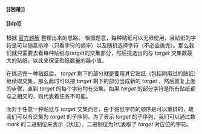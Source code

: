 #### [[困难]]
#### [[dp]]

根据 [官方题解](https://leetcode.cn/problems/stickers-to-spell-word/solution/tie-zhi-pin-ci-by-leetcode-solution-9g3z/)  整理出来的思路。
根据题意，每种贴纸可以无限使用，且贴纸的字符是可以随意排序（只看字符的频率）以及随机选择字符（不必全挑完）。那么我们就只需要去看每种贴纸与target的交集部分，然后挑选出的与 $target$ 交集数最大的贴纸，以此来保证贴纸数量的最小值。

在挑选完一种贴纸后， $target$ 剩下的部分就是要用其它贴纸（包括刚用过的贴纸）继续取交集，那么此时可以把 $target$ 剩下的部分当成新的 $target$ ，然后重复上面的步骤，直到 $target$ 的每个字符均有交集。如果 $target$ 的部分字符是所有贴纸都与之相交的，则代表着任务不可能。

而对于任意一种贴纸与 $target$ 交集而言，由于贴纸字符的顺序是可以重排的，故我们可以令交集为 $target$ 的子序列。为了表示 $target$ 的子序列，我们可以通过数 $mark$ 的二进制位来表示（状压），二进制位为1代表取了 $target$ 对应位的字符。


